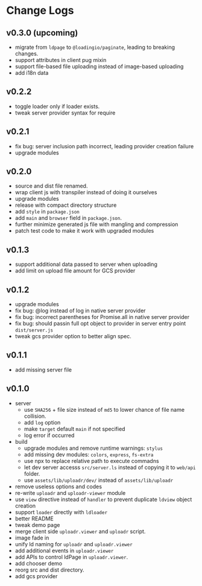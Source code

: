 # Change Logs

## v0.3.0 (upcoming)

 - migrate from `ldpage` to `@loadingio/paginate`, leading to breaking changes.
 - support attributes in client pug mixin
 - support file-based file uploading instead of image-based uploading
 - add i18n data


## v0.2.2

 - toggle loader only if loader exists.
 - tweak server provider syntax for require


## v0.2.1

 - fix bug: server inclusion path incorrect, leading provider creation failure
 - upgrade modules


## v0.2.0

 - source and dist file renamed.
 - wrap client js with transpiler instead of doing it ourselves
 - upgrade modules
 - release with compact directory structure
 - add `style` in `package.json`
 - add `main` and `browser` field in `package.json`.
 - further minimize generated js file with mangling and compression
 - patch test code to make it work with upgraded modules


## v0.1.3

 - support additional data passed to server when uploading
 - add limit on upload file amount for GCS provider


## v0.1.2

 - upgrade modules
 - fix bug: @log instead of log in native server provider
 - fix bug: incorrect parentheses for Promise.all in native server provider
 - fix bug: should passin full opt object to provider in server entry point `dist/server.js`
 - tweak gcs provider option to better align spec.


## v0.1.1

 - add missing server file


## v0.1.0

 - server
   - use `SHA256` + file size instead of `md5` to lower chance of file name collision.
   - add `log` option
   - make `target` default `main` if not specified
   - log error if occurred
 - build
   - upgrade modules and remove runtime warnings: `stylus`
   - add missing dev modules: `colors`, `express`, `fs-extra`
   - use npx to replace relative path to execute commadns
   - let dev server accesss `src/server.ls` instead of copying it to `web/api` folder.
   - use `assets/lib/uploadr/dev/` instead of `assets/lib/uploadr`
 - remove useless options and codes
 - re-write `uploadr` and `uploadr-viewer` module
 - use `view` directive instead of `handler` to prevent duplicate `ldview` object creation
 - support `loader` directly with `ldloader`
 - better README 
 - tweak demo page
 - merge client side `uploadr.viewer` and `uploadr` script.
 - image fade in
 - unify ld naming for `uploadr` and `uploadr.viewer`
 - add additional events in `uploadr.viewer`
 - add APIs to control ldPage in `uploadr.viewer`.
 - add chooser demo
 - reorg src and dist directory.
 - add gcs provider
